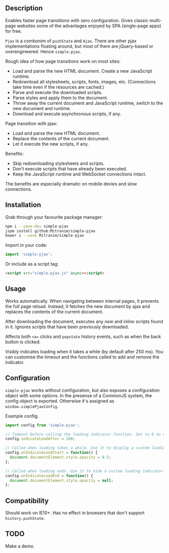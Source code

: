 ## Description

Enables faster page transitions with zero configuration. Gives classic
multi-page websites some of the advantages enjoyed by SPA (single-page apps)
for free.

`Pjax` is a combonim of `pushState` and `Ajax`. There are other pjax
implementations floating around, but most of them are jQuery-based or
overengineered. Hence `simple-pjax`.

Rough idea of how page transitions work on most sites:
* Load and parse the new HTML document. Create a new JavaScript runtime.
* Redownload all stylesheets, scripts, fonts, images, etc. (Connections take time even if the resources are cached.)
* Parse and execute the downloaded scripts.
* Parse styles and apply them to the document.
* Throw away the current document and JavaScript runtime, switch to the new document and runtime.
* Download and execute asynchronous scripts, if any.

Page transition with pjax:
* Load and parse the new HTML document.
* Replace the contents of the current document.
* Let it execute the new scripts, if any.

Benefits:
* Skip redownloading stylesheets and scripts.
* Don't execute scripts that have already been executed.
* Keep the JavaScript runtime and WebSocket connections intact.

The benefits are especially dramatic on mobile devies and slow connections.

## Installation

Grab through your favourite package manager:

```sh
npm i --save-dev simple-pjax
jspm install github:Mitranim/simple-pjax
bower i --save Mitranim/simple-pjax
```

Import in your code:

```javascript
import 'simple-pjax';
```

Or include as a script tag:

```html
<script src="simple-pjax.js" async></script>
```

## Usage

Works automatically. When navigating between internal pages, it prevents the
full page reload. Instead, it fetches the new document by ajax and replaces
the contents of the current document.

After downloading the document, executes any _new_ and _inline_ scripts found in
it. Ignores scripts that have been previously downloaded.

Affects both `<a>` clicks and `popstate` history events, such as when the back
button is clicked.

Visibly indicates loading when it takes a while (by default after 250 ms). You
can customise the timeout and the functions called to add and remove the
indicator.

## Configuration

`simple-pjax` works without configuration, but also exposes a configuration
object with some options. In the presense of a CommonJS system, the config
object is exported. Otherwise it's assigned as `window.simplePjaxConfig`.

Example config.

```javascript
import config from 'simple-pjax';

// Timeout before calling the loading indicator function. Set to 0 to disable.
config.indicateLoadAfter = 100;

// Called when loading takes a while. Use it to display a custom loading indicator.
config.onIndicateLoadStart = function() {
  document.documentElement.style.opacity = 0.5;
};

// Called when loading ends. Use it to hide a custom loading indicator.
config.onIndicateLoadEnd = function() {
  document.documentElement.style.opacity = null;
};
```

## Compatibility

Should work on IE10+. Has no effect in browsers that don't support
`history.pushState`.

## TODO

Make a demo.
